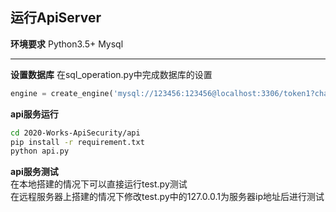 ## 运行ApiServer
**环境要求**
Python3.5+
Mysql

------------------
**设置数据库**
在sql_operation.py中完成数据库的设置
```python
engine = create_engine('mysql://123456:123456@localhost:3306/token1?charset=utf8', echo=True)
```

**api服务运行**
```bash
cd 2020-Works-ApiSecurity/api
pip install -r requirement.txt
python api.py
```
**api服务测试**  
在本地搭建的情况下可以直接运行test.py测试  
在远程服务器上搭建的情况下修改test.py中的127.0.0.1为服务器ip地址后进行测试
